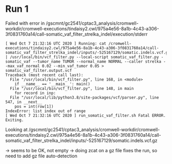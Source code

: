 # Run 1

Failed with error in
/gscmnt/gc2541/cptac3_analysis/cromwell-workdir/cromwell-executions/tindaisy2.cwl/975a4e56-8a1b-4c43-a306-3f0831760a14/call-somatic_vaf_filter_strelka_indel/execution/stderr

```
[ Wed Oct 7 21:32:16 UTC 2020 ] Running: cat /cromwell-executions/tindaisy2.cwl/975a4e56-8a1b-4c43-a306-3f0831760a14/call-somatic_vaf_filter_strelka_indel/inputs/-525167129/somatic.indels.vcf.gz | /usr/local/bin/vcf_filter.py --local-script somatic_vaf_filter.py - somatic_vaf --tumor_name TUMOR --normal_name NORMAL --caller strelka --max_vaf_normal 0.02 --min_vaf_tumor 0.05 > somatic_vaf_filter.output.vcf
Traceback (most recent call last):
  File "/usr/local/bin/vcf_filter.py", line 168, in <module>
    if __name__ == '__main__': main()
  File "/usr/local/bin/vcf_filter.py", line 148, in main
    for record in inp:
  File "/usr/local/lib/python3.8/site-packages/vcf/parser.py", line 547, in __next__
    pos = int(row[1])
IndexError: list index out of range
[ Wed Oct 7 21:32:16 UTC 2020 ] run_somatic_vaf_filter.sh Fatal ERROR. Exiting.
```

Looking at /gscmnt/gc2541/cptac3_analysis/cromwell-workdir/cromwell-executions/tindaisy2.cwl/975a4e56-8a1b-4c43-a306-3f0831760a14/call-somatic_vaf_filter_strelka_indel/inputs/-525167129/somatic.indels.vcf.gz

-> seems to be OK, not empty
-> doing zcat on a gz file fixes the run, so need to add gz file auto-detection
